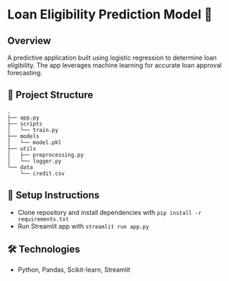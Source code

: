 
# Loan Eligibility Prediction Model 🚀

## Overview
A predictive application built using logistic regression to determine loan eligibility. The app leverages machine learning for accurate loan approval forecasting.

## 📁 Project Structure
```
.
├── app.py
├── scripts
│   └── train.py
├── models
│   └── model.pkl
├── utils
│   ├── preprocessing.py
│   └── logger.py
└── data
    └── credit.csv
```

## 🚧 Setup Instructions
- Clone repository and install dependencies with `pip install -r requirements.txt`
- Run Streamlit app with `streamlit run app.py`

## 🛠️ Technologies
- Python, Pandas, Scikit-learn, Streamlit

